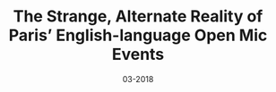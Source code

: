 ---
title: The Strange, Alternate Reality of Paris’ English-language Open Mic Events
description: About my experience attending open mic events.
link: https://reneghosh.github.io/parisopenmic.html
date: 03-2018
layout: published
---